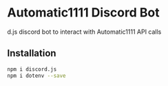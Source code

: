 # Automatic1111 Discord Bot
d.js discord bot to interact with Automatic1111 API calls

## Installation
``` sh
npm i discord.js
npm i dotenv --save
```

